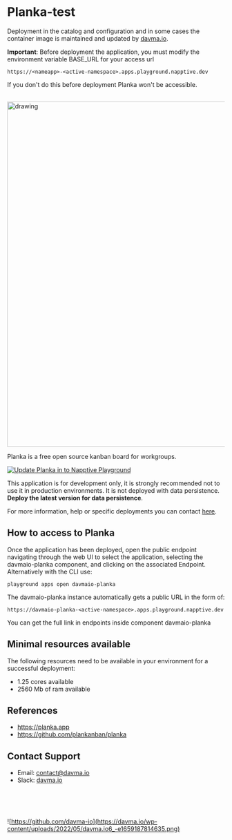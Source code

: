 # Planka-test

Deployment in the catalog and configuration and in some cases the container image is maintained and updated by [davma.io](mailto:contact@davma.io). 

__Important__: Before deployment the application, you must modify the environment variable BASE_URL for your access url 
```
https://<nameapp>-<active-namespace>.apps.playground.napptive.dev
```
If you don't do this before deployment Planka won't be accessible.

</br>

<img src="https://raw.githubusercontent.com/plankanban/planka/master/demo.gif" alt="drawing" width="800"/>

Planka is a free open source kanban board for workgroups.

[![Update Planka in to Napptive Playground](https://github.com/davma-io-templates/napptive-template/actions/workflows/planka-actions.yml/badge.svg)](https://github.com/davma-io-templates/napptive-template/actions/workflows/planka-actions.yml)

This application is for development only, it is strongly recommended not to use it in production environments. It is not deployed with data persistence. __Deploy the latest version for data persistence__. 

For more information, help or specific deployments you can contact [here](mailto:contact@davma.io).

## How to access to Planka

Once the application has been deployed, open the public endpoint navigating through the web UI to select the application, selecting the davmaio-planka component, and clicking on the associated Endpoint. Alternatively with the CLI use:

```
playground apps open davmaio-planka
```

The davmaio-planka instance automatically gets a public URL in the form of:

```
https://davmaio-planka-<active-namespace>.apps.playground.napptive.dev
```

You can get the full link in endpoints inside component davmaio-planka

## Minimal resources available
The following resources need to be available in your environment for a successful deployment:
- 1.25 cores available
- 2560 Mb of ram available

## References
* https://planka.app
* https://github.com/plankanban/planka

## Contact Support

- Email: [contact@davma.io](mailto:contact@davma.io)
- Slack: [davma.io](https://join.slack.com/t/davmaioespacio/shared_invite/zt-1ad2hnzn6-DdMBvCaOPozfVAHhzvlSVQ)

</br>
</br>
</br>

![https://github.com/davma-io](https://davma.io/wp-content/uploads/2022/05/davma.io6_-e1659187814635.png)
</br>
</br>
</br>